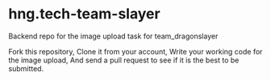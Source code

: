 # hng.tech-team-slayer
Backend repo for the image upload task for team_dragonslayer 

Fork this repository,
Clone it from your account,
Write your working code for the image upload,
And send a pull request to see if it is the best to be submitted.
